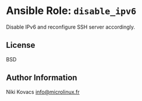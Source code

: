Ansible Role: `disable_ipv6`
============================

Disable IPv6 and reconfigure SSH server accordingly.


License
-------

BSD


Author Information
------------------

Niki Kovacs <info@microlinux.fr>
